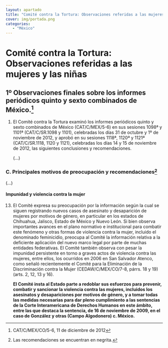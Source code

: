 ```yaml
---
layout: apartado
title: "Comité contra la Tortura: Observaciones referidas a las mujeres y las niñas"
cover: img/portada.png
categories:
   - "México"
---
```



# Comité contra la Tortura: Observaciones referidas a las mujeres y las niñas


## 1º Observaciones finales sobre los informes periódicos quinto y sexto combinados de México.[^613]

1. El Comité contra la Tortura examinó los informes periódicos quinto y
sexto combinados de México (CAT/C/MEX/5-6) en sus sesiones 1098ª y 1101ª
(CAT/C/SR.1098 y 1101), celebradas los días 31 de octubre y 1º de noviembre
de 2012, y aprobó en su sesiones 1118ª, 1120ª y 1121ª (CAT/C/SR.1118, 1120
y 1121), celebradas los días 14 y 15 de noviembre de 2012, las siguientes
conclusiones y recomendaciones.

	(…)

### C. Principales motivos de preocupación y recomendaciones[^614]

(…)

#### Impunidad y violencia contra la mujer

13. El Comité expresa su preocupación por la información según la cual se
siguen registrando nuevos casos de asesinato y desaparición de mujeres por
motivos de género, en particular en los estados de Chihuahua, Jalisco,
Estado de México y Nuevo León. Si bien observa importantes avances en el
plano normativo e institucional para combatir este fenómeno y otras formas
de violencia contra la mujer, incluido el denominado feminicidio, preocupa
al Comité la información relativa a la deficiente aplicación del nuevo
marco legal por parte de muchas entidades federativas. El Comité también
observa con pesar la impunidad persistente en torno a graves actos de
violencia contra las mujeres, entre ellos, los ocurridos en 2006 en San
Salvador Atenco, como señaló recientemente el Comité para la Eliminación de
la Discriminación contra la Mujer (CEDAW/C/MEX/CO/7-8, párrs. 18 y 19)
(arts. 2, 12, 13 y 16).

	**El Comité insta al Estado parte a redoblar sus esfuerzos para prevenir,
	combatir y sancionar la violencia contra las mujeres, incluidos los
	asesinatos y desapariciones por motivos de género, y a tomar todas las
	medidas necesarias para dar pleno cumplimiento a las sentencias de la Corte
	Interamericana de Derechos Humanos en este ámbito, entre las que destaca la
	sentencia, de 16 de noviembre de 2009, en el caso de González y otras
	(Campo Algodonero) c. México.**


[^613]: CAT/C/MEX/CO/5-6, 11 de diciembre de 2012
[^614]: Las recomendaciones se encuentran en negrita.


